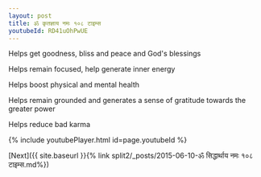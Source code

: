 ```yaml
---
layout: post
title: ॐ कृतज्ञाय नमः १०८ टाइम्स
youtubeId: RD41uOhPwUE
---
```

 
 
Helps get goodness, bliss and peace and God's blessings
 
Helps remain focused, help generate inner energy 
 
Helps boost physical and mental health 
 
Helps remain grounded and generates a sense of gratitude towards the greater power 
 
Helps reduce bad karma
 
 
 
 


{% include youtubePlayer.html id=page.youtubeId %}
 
[Next]({{ site.baseurl }}{% link  split2/_posts/2015-06-10-ॐ सिद्धार्थाय नमः १०८ टाइम्स.md%})
 
